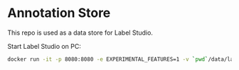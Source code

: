 # Annotation Store

This repo is used as a data store for Label Studio.

Start Label Studio on PC:

```bash
docker run -it -p 8080:8080 -e EXPERIMENTAL_FEATURES=1 -v `pwd`/data/label-studio:/label-studio/data heartexlabs/label-studio:latest
```
